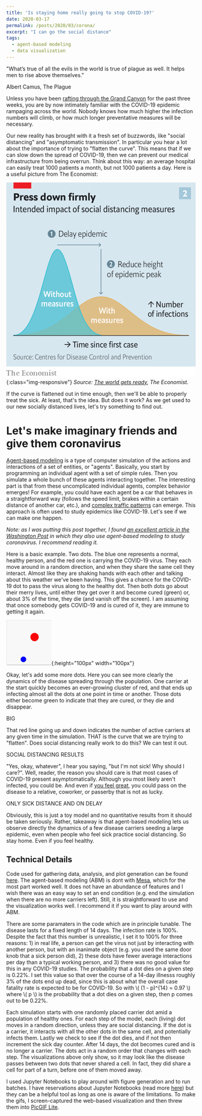 ```yaml
---
title: 'Is staying home really going to stop COVID-19?'
date: 2020-03-17
permalink: /posts/2020/03/corona/
excerpt: "I can go the social distance"
tags:
  - agent-based modeling
  - data visualization
---
```


"What’s true of all the evils in the world is true of plague as well. It helps men to rise above themselves."

Albert Camus, The Plague

Unless you have been [rafting through the Grand Canyon](https://www.nytimes.com/2020/03/17/opinion/coronavirus-news.html) for the past three weeks, you are by now intimately familiar with the COVID-19 epidemic rampaging across the world. Nobody knows how much higher the infection numbers will climb, or how much longer preventative measures will be necessary. 

Our new reality has brought with it a fresh set of buzzwords, like "social distancing" and "asymptomatic transmission". In particular you hear a lot about the importance of trying to "flatten the curve". This means that if we can slow down the spread of COVID-19, then we can prevent our medical infrastructure from being overrun. Think about this way: an average hospital can easily treat 1000 patients a month, but not 1000 patients a day. Here is a useful picture from The Economist:

![economist](/images/for-posts/corona/flattencurve.png){:class="img-responsive"}
*Source: [The world gets ready](https://www.economist.com/briefing/2020/02/29/covid-19-is-now-in-50-countries-and-things-will-get-worse), The Economist.* 

If the curve is flattened out in time enough, then we'll be able to properly treat the sick. At least, that's the idea. But does it work? As we get used to our new socially distanced lives, let's try something to find out.

Let's make imaginary friends and give them coronavirus
======

[Agent-based modeling](https://en.wikipedia.org/wiki/Agent-based_model) is a type of computer simulation of the actions and interactions of a set of entities, or "agents". Basically, you start by programming an individual agent with a set of simple rules. Then you simulate a whole bunch of these agents interacting together. The interesting part is that from these uncomplicated individual agents, complex behavior emerges! For example, you could have each agent be a car that behaves in a straightforward way (follows the speed limit, brakes within a certain distance of another car, etc.), and [complex traffic patterns](https://www.youtube.com/watch?v=nQGGsa9CRNY) can emerge. This approach is often used to study epidemics like COVID-19. Let's see if we can make one happen.

*Note: as I was putting this post together, I found [an excellent article in the Washington Post](https://www.washingtonpost.com/graphics/2020/world/corona-simulator/?itid=sf_) in which they also use agent-based modeling to study coronavirus. I recommend reading it.*

Here is a basic example. Two dots. The blue one represents a normal, healthy person, and the red one is carrying the COVID-19 virus. They each move around in a random direction, and when they share the same cell they interact. Almost like they are shaking hands with each other and talking about this weather we've been having. This gives a chance for the COVID-19 dot to pass the virus along to the healthy dot. Then both dots go about their merry lives, until either they get over it and become cured (green) or, about 3% of the time, they die (and vanish off the screen). I am assuming that once somebody gets COVID-19 and is cured of it, they are immune to getting it again.

![simple-gif](/images/for-posts/corona/corona-simple.gif){:height="100px" width="100px"}

Okay, let's add some more dots. Here you can see more clearly the dynamics of the disease spreading through the population. One carrier at the start quickly becomes an ever-growing cluster of red, and that ends up infecting almost all the dots at one point in time or another. Those dots either become green to indicate that they are cured, or they die and disappear. 

BIG

That red line going up and down indicates the number of active carriers at any given time in the simulation. THAT is the curve that we are trying to "flatten". Does social distancing really work to do this? We can test it out. 

SOCIAL DISTANCING RESULTS

"Yes, okay, whatever", I hear you saying, "but I'm not sick! Why should I care?". Well, reader, the reason you should care is that most cases of COVID-19 present asymptomatically. Although you most likely aren't infected, you could be. And even if [you feel great](https://www.nba.com/article/2020/03/16/donovan-mitchell-interview-says-asymptomatic), you could pass on the disease to a relative, coworker, or passerby that is not as lucky. 

ONLY SICK DISTANCE AND ON DELAY

Obviously, this is just a toy model and no quantitative results from it should be taken seriously. Rather, takeaway is that agent-based modeling lets us observe directly the dynamics of a few disease carriers seeding a large epidemic, even when people who feel sick practice social distancing. So stay home. Even if you feel healthy.

Technical Details
------
Code used for gathering data, analysis, and plot generation can be found [here](https://github.com/jmanfredi/corona). The agent-based modeling (ABM) is dont with [Mesa](https://mesa.readthedocs.io/en/master/index.html), which for the most part worked well. It does not have an abundance of features and I wish there was an easy way to set an end condition (e.g. end the simulation when there are no more carriers left). Still, it is straightforward to use and the visualization works well. I recommend it if you want to play around with ABM.

There are some paramaters in the code which are in principle tunable. The disease lasts for a fixed length of 14 days. The infection rate is 100%. Despite the fact that this number is unrealistic, I set it to 100% for three reasons: 1) in real life, a person can get the virus not just by interacting with another person, but with an inanimate object (e.g. you used the same door knob that a sick person did), 2) these dots have fewer average interactions per day than a typical working person, and 3) there was no good value for this in any COVID-19 studies. The probability that a dot dies on a given step is 0.22%. I set this value so that over the course of a 14-day illnesss roughly 3% of the dots end up dead, since this is about what the overall case fatality rate is expected to be for COVID-19. So with
\\(
(1 - p)^{14} = 0.97
\\)
where \\( p \\) is the probability that a dot dies on a given step, then p comes out to be 0.22%. 

Each simulation starts with one randomly placed carrier dot amid a population of healthy ones. For each step of the model, each (living) dot moves in a random direction, unless they are social distancing. If the dot is a carrier, it interacts with all the other dots in the same cell, and potentially infects them. Lastly we check to see if the dot dies, and if not then increment the sick day counter. After 14 days, the dot becomes cured and is no longer a carrier. The dots act in a random order that changes with each step. The visualizations above only show, so it may look like the disease passes between two dots that never shared a cell. In fact, they did share a cell for part of a turn, before one of them moved away.

I used Jupyter Notebooks to play around with figure generation and to run batches. I have reservations about Jupyter Notebooks (read more [here](https://towardsdatascience.com/the-case-against-the-jupyter-notebook-d4da17e97243)) but they can be a helpful tool as long as one is aware of the limitations. To make the gifs, I screen-captured the web-based visualization and then threw them into [PicGIF Lite](https://apps.apple.com/us/app/picgif-lite/id844918735?mt=12).



